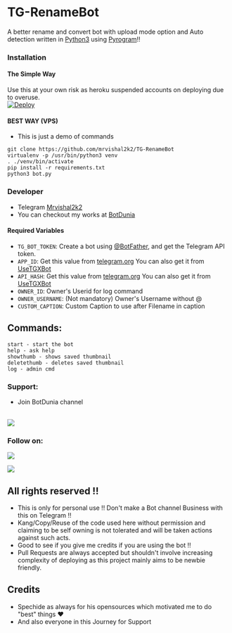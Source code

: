 # TG-RenameBot
A better rename and convert bot with upload mode option 
and Auto detection written in [Python3](https://www.python.org) 
using [Pyrogram](https://docs.pyrogram.org)!!

### Installation

#### The Simple Way
Use this at your own risk as heroku suspended accounts on deploying due to overuse.
</br>
[![Deploy](https://www.herokucdn.com/deploy/button.svg)](https://heroku.com/deploy)

#### BEST WAY (VPS)
* This is just a demo of commands
```
git clone https://github.com/mrvishal2k2/TG-RenameBot
virtualenv -p /usr/bin/python3 venv
. ./venv/bin/activate
pip install -r requirements.txt
python3 bot.py
```

### Developer 
* Telegram [Mrvishal2k2](https://t.me/Mrvishal_2k2) 
* You can checkout my works at [BotDunia](https://t.me/BotDunia)

#### Required Variables

* `TG_BOT_TOKEN`: Create a bot using [@BotFather](https://telegram.dog/BotFather), and get the Telegram API token.
* `APP_ID`: Get this value from [telegram.org](https://my.telegram.org/apps)
 You can also get it from [UseTGXBot](https://t.me/UseTGXBot)
* `API_HASH`: Get this value from [telegram.org](https://my.telegram.org/apps)
 You can also get it from [UseTGXBot](https://t.me/UseTGXBot)
* `OWNER_ID`: Owner's Userid for log command
* `OWNER_USERNAME`: (Not mandatory) Owner's Username without @
* `CUSTOM_CAPTION`: Custom Caption to use after Filename in caption

## Commands:
```
start - start the bot
help - ask help 
showthumb - shows saved thumbnail
deletethumb - deletes saved thumbnail
log - admin cmd 
```

### Support:
* Join BotDunia channel
</br>
<a href="https://t.me/BotDunia"><img src="https://img.shields.io/badge/Telegram-2CA5E0?style=for-the-badge&logo=telegram&logoColor=white"></a>

### Follow on:
<p align="left">
<a href="https://github.com/Mrvishal2k2"><img src="https://img.shields.io/badge/GitHub-Follow%20on%20GitHub-inactive.svg?logo=github"></a>
</p>
<p align="left">
<a href="https://twitter.com/Mrvishal2k2"><img src="https://img.shields.io/badge/Twitter-Follow%20on%20Twitter-informational.svg?logo=twitter"></a>
</p>

## All rights reserved !!
* This is only for personal use !! Don't make a Bot channel Business with this on Telegram !!
* Kang/Copy/Reuse of the code used here without permission and claiming to be self owning is not tolerated and will be taken actions against such acts.
* Good to see if you give me credits if you are using the bot !!
* Pull Requests are always accepted but shouldn't involve increasing complexity of deploying as this project mainly aims to be newbie friendly.

## Credits 
* Spechide as always for his opensources which motivated me to do "best" things ❤️
* And also everyone in this Journey for Support
